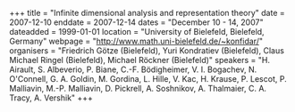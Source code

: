 +++
title = "Infinite dimensional analysis and representation theory"
date = 2007-12-10
enddate = 2007-12-14
dates = "December 10 - 14, 2007"
dateadded = 1999-01-01
location = "University of Bielefeld, Bielefeld, Germany"
webpage = "http://www.math.uni-bielefeld.de/~konfidar/"
organisers = "Friedrich Götze (Bielefeld), Yuri Kondratiev (Bielefeld), Claus Michael Ringel (Bielefeld), Michael Röckner (Bielefeld)"
speakers = "H. Airault, S. Albeverio, P. Biane, C.-F. Bödigheimer, V. I. Bogachev, N. O'Connell, G. A. Goldin, M. Gordina, L. Hille, V. Kac, H. Krause, P. Lescot, P. Malliavin, M.-P. Malliavin, D. Pickrell, A. Soshnikov, A. Thalmaier, C. A. Tracy, A. Vershik"
+++
